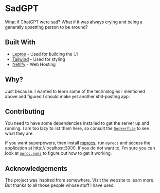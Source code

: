 # SadGPT

What if ChatGPT were sad? What if it was always crying and being a generally
upsetting person to be around?

## Built With

- [Leptos](https://github.com/leptos-rs/leptos/) - Used for building the UI
- [Tailwind](https://tailwindcss.com/) - Used for styling
- [Netlify](https://www.netlify.com/) - Web Hosting

## Why?

Just because. I wanted to learn some of the technologies I mentioned above and
figured I should make yet another shit-posting app.

## Contributing

You need to have some dependencies installed to get the server up and running. I
am too lazy to list them here, so consult the [`Dockerfile`](.devcontainer/Dockerfile)
to see what they are.

If you want superpowers, then install [mprocs](https://github.com/pvolok/mprocs),
run `mprocs` and access the application at http://localhost:3000. If you do not
want to, I'm sure you can look at [`mproc.yaml`](./mprocs.yaml) to figure out how
to get it working.

## Acknowledgements

The project was inspired from somewhere. Visit the website to learn more. But
thanks to all those people whose stuff I have used.
